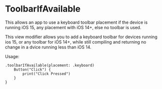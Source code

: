 # ToolbarIfAvailable
This allows an app to use a keyboard toolbar placement if the device is running iOS 15, any placement with iOS 14+, else no toolbar is used.

This view modifier allows you to add a keyboard toolbar for devices running ios 15, or any toolbar for iOS 14+, while still compiling and returning no change in a dvice running less than iOS 14.

Usage:

    .toolbarIfAvailable(placement: .keyboard)
        Button("Click") {
            print("Click Pressed")
        }
    }
